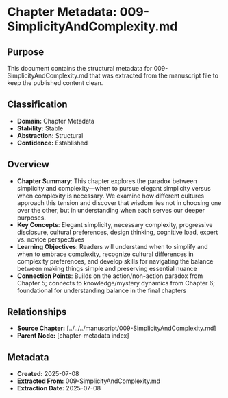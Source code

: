 # Chapter Metadata: 009-SimplicityAndComplexity.md

## Purpose
This document contains the structural metadata for 009-SimplicityAndComplexity.md that was extracted from the manuscript file to keep the published content clean.

## Classification
- **Domain:** Chapter Metadata
- **Stability:** Stable
- **Abstraction:** Structural
- **Confidence:** Established

## Overview
- **Chapter Summary**: This chapter explores the paradox between simplicity and complexity—when to pursue elegant simplicity versus when complexity is necessary. We examine how different cultures approach this tension and discover that wisdom lies not in choosing one over the other, but in understanding when each serves our deeper purposes.
- **Key Concepts**: Elegant simplicity, necessary complexity, progressive disclosure, cultural preferences, design thinking, cognitive load, expert vs. novice perspectives
- **Learning Objectives**: Readers will understand when to simplify and when to embrace complexity, recognize cultural differences in complexity preferences, and develop skills for navigating the balance between making things simple and preserving essential nuance
- **Connection Points**: Builds on the action/non-action paradox from Chapter 5; connects to knowledge/mystery dynamics from Chapter 6; foundational for understanding balance in the final chapters


## Relationships
- **Source Chapter:** [../../../manuscript/009-SimplicityAndComplexity.md]
- **Parent Node:** [chapter-metadata index]

## Metadata
- **Created:** 2025-07-08
- **Extracted From:** 009-SimplicityAndComplexity.md
- **Extraction Date:** 2025-07-08
